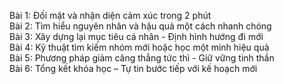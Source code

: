 Bài 1: Đối mặt và nhận diện cảm xúc trong 2 phút  
Bài 2: Tìm hiểu nguyên nhân và hậu quả một cách nhanh chóng  
Bài 3: Xây dựng lại mục tiêu cá nhân - Định hình hướng đi mới  
Bài 4: Kỹ thuật tìm kiếm nhóm mới hoặc học một mình hiệu quả  
Bài 5: Phương pháp giảm căng thẳng tức thì - Giữ vững tinh thần  
Bài 6: Tổng kết khóa học – Tự tin bước tiếp với kế hoạch mới